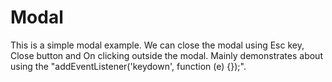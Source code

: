 # Modal
This is a simple modal example.
We can close the modal using Esc key, Close button and On clicking outside the modal.
Mainly demonstrates about using the "addEventListener('keydown', function (e) {});".
